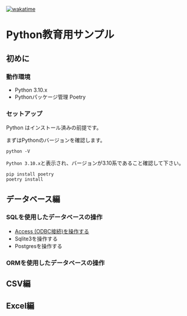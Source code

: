 [![wakatime](https://wakatime.com/badge/user/566126df-1e6d-4987-9110-c6778444c2ba/project/55828830-7656-4f80-badb-c7c2d6182fdd.svg)](https://wakatime.com/badge/user/566126df-1e6d-4987-9110-c6778444c2ba/project/55828830-7656-4f80-badb-c7c2d6182fdd)
# Python教育用サンプル

## 初めに

### 動作環境

* Python 3.10.x
* Pythonパッケージ管理 Poetry

### セットアップ

Python はインストール済みの前提です。

まずはPythonのバージョンを確認します。
```shell
python -V
```

`Python 3.10.x`と表示され、バージョンが3.10系であること確認して下さい。

```shell
pip install poetry
poetry install
```

## データベース編

### SQLを使用したデータベースの操作

* [Access (ODBC接続)を操作する](access/README.md)
* Sqlite3を操作する
* Postgresを操作する

### ORMを使用したデータベースの操作

## CSV編

## Excel編
